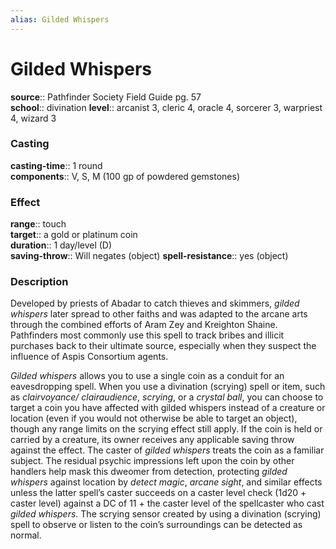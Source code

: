 ```yaml
---
alias: Gilded Whispers
---
```


# Gilded Whispers 

**source**:: Pathfinder Society Field Guide pg. 57  
**school**:: divination
**level**:: arcanist 3, cleric 4, oracle 4, sorcerer 3, warpriest 4, wizard 3

### Casting 

**casting-time**:: 1 round  
**components**:: V, S, M (100 gp of powdered gemstones)

### Effect 

**range**:: touch  
**target**:: a gold or platinum coin  
**duration**:: 1 day/level (D)  
**saving-throw**:: Will negates (object)
**spell-resistance**:: yes (object)

### Description 

Developed by priests of Abadar to catch thieves and skimmers, *gilded whispers* later spread to other faiths and was adapted to the arcane arts through the combined efforts of Aram Zey and Kreighton Shaine. Pathfinders most commonly use this spell to track bribes and illicit purchases back to their ultimate source, especially when they suspect the influence of Aspis Consortium agents.  
  
*Gilded whispers* allows you to use a single coin as a conduit for an eavesdropping spell. When you use a divination (scrying) spell or item, such as *clairvoyance/ clairaudience*, *scrying*, or a *crystal ball*, you can choose to target a coin you have affected with gilded whispers instead of a creature or location (even if you would not otherwise be able to target an object), though any range limits on the scrying effect still apply. If the coin is held or carried by a creature, its owner receives any applicable saving throw against the effect. The caster of *gilded whispers* treats the coin as a familiar subject. The residual psychic impressions left upon the coin by other handlers help mask this dweomer from detection, protecting *gilded whispers* against location by *detect magic*, *arcane sight*, and similar effects unless the latter spell’s caster succeeds on a caster level check (1d20 + caster level) against a DC of 11 + the caster level of the spellcaster who cast *gilded whispers*. The scrying sensor created by using a divination (scrying) spell to observe or listen to the coin’s surroundings can be detected as normal.
